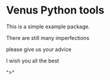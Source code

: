 # Venus Python tools

This is a simple example package. 

There are still many imperfections

please give us your advice

I wish you all the best

^>^